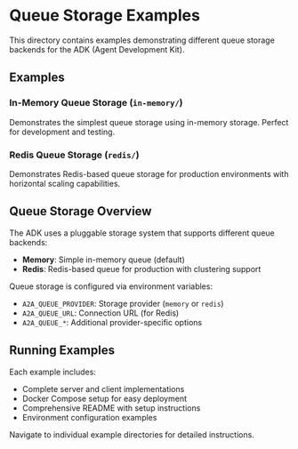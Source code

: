 # Queue Storage Examples

This directory contains examples demonstrating different queue storage backends for the ADK (Agent Development Kit).

## Examples

### In-Memory Queue Storage (`in-memory/`)

Demonstrates the simplest queue storage using in-memory storage. Perfect for development and testing.

### Redis Queue Storage (`redis/`)

Demonstrates Redis-based queue storage for production environments with horizontal scaling capabilities.

## Queue Storage Overview

The ADK uses a pluggable storage system that supports different queue backends:

- **Memory**: Simple in-memory queue (default)
- **Redis**: Redis-based queue for production with clustering support

Queue storage is configured via environment variables:
- `A2A_QUEUE_PROVIDER`: Storage provider (`memory` or `redis`)
- `A2A_QUEUE_URL`: Connection URL (for Redis)
- `A2A_QUEUE_*`: Additional provider-specific options

## Running Examples

Each example includes:
- Complete server and client implementations
- Docker Compose setup for easy deployment
- Comprehensive README with setup instructions
- Environment configuration examples

Navigate to individual example directories for detailed instructions.